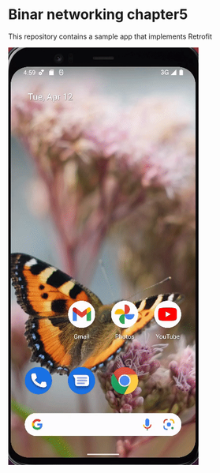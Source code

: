 # Binar networking chapter5

This repository contains a sample app that implements Retrofit

![](https://github.com/ahmadso120/binar-networking-chapter5/blob/master/screenshot/sample.gif?raw=true)
